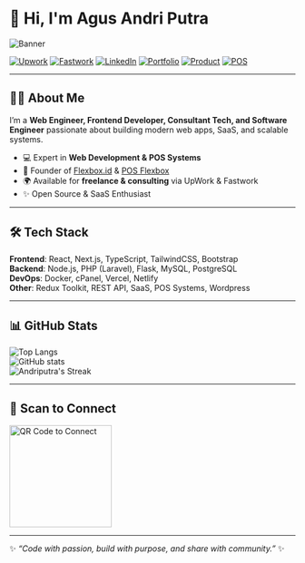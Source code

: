 # 👋 Hi, I'm Agus Andri Putra  

![Banner](https://your-image-link/banner.png) <!-- Ganti dengan banner personal kamu -->

[![Upwork](https://img.shields.io/badge/UpWork-Hire%20Me-6FDA44?style=for-the-badge&logo=upwork)](https://www.upwork.com/freelancers/agusandriputra2)
[![Fastwork](https://img.shields.io/badge/Fastwork-Hire%20Me-blue?style=for-the-badge&logo=freelancer)](https://fastwork.id/user/agusandri?source=web_chat_profile-menu_profile)
[![LinkedIn](https://img.shields.io/badge/LinkedIn-Connect-0A66C2?style=for-the-badge&logo=linkedin)](https://www.linkedin.com/in/agusandriputra/)
[![Portfolio](https://img.shields.io/badge/AboutMe-Visit-8E44AD?style=for-the-badge&logo=vercel)](https://aboutme.flexbox.id)
[![Product](https://img.shields.io/badge/Flexbox.id-Website-orange?style=for-the-badge&logo=internet-explorer)](https://flexbox.id)
[![POS](https://img.shields.io/badge/Flexbox%20POS-Explore-FF5733?style=for-the-badge&logo=google-chrome)](https://pos.flexbox.id)

---

## 🙋‍♂️ About Me  
I’m a **Web Engineer, Frontend Developer, Consultant Tech, and Software Engineer** passionate about building modern web apps, SaaS, and scalable systems.  

- 💻 Expert in **Web Development & POS Systems**  
- 🚀 Founder of [Flexbox.id](https://flexbox.id) & [POS Flexbox](https://pos.flexbox.id)  
- 🌍 Available for **freelance & consulting** via UpWork & Fastwork  
- ✨ Open Source & SaaS Enthusiast  

---

## 🛠️ Tech Stack  

**Frontend**: React, Next.js, TypeScript, TailwindCSS, Bootstrap<br/>
**Backend**: Node.js, PHP (Laravel), Flask, MySQL, PostgreSQL  
**DevOps**: Docker, cPanel, Vercel, Netlify  
**Other**: Redux Toolkit, REST API, SaaS, POS Systems, Wordpress  

---

## 📊 GitHub Stats  

![Top Langs](https://github-readme-stats.vercel.app/api/top-langs/?username=andriputra&layout=compact&theme=tokyonight)  
![GitHub stats](https://github-readme-stats.vercel.app/api?username=andriputra&show_icons=true&theme=tokyonight)  
![Andriputra's Streak](https://github-readme-streak-stats.herokuapp.com/?user=andriputra&theme=tokyonight&hide_border=false)

---

## 📱 Scan to Connect  

<p align="left">
  <img width="180" alt="QR Code to Connect" src="https://github.com/user-attachments/assets/f94711db-044e-4391-ae7c-e33fa3d52875" />
</p>

---

✨ _“Code with passion, build with purpose, and share with community.”_ ✨
